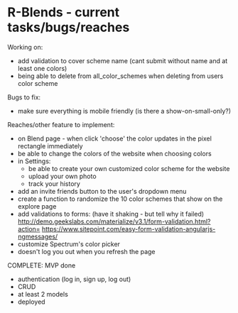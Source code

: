 # R-Blends - current tasks/bugs/reaches

Working on:
- add validation to cover scheme name (cant submit without name and at least one colors)
- being able to delete from all_color_schemes when deleting from users color scheme

Bugs to fix:
- make sure everything is mobile friendly (is there a show-on-small-only?)

Reaches/other feature to implement:
- on Blend page - when click 'choose' the color updates in the pixel rectangle immediately
- be able to change the colors of the website when choosing colors
- in Settings:
  - be able to create your own customized color scheme for the website
  - upload your own photo
  - track your history
- add an invite friends button to the user's dropdown menu
- create a function to randomize the 10 color schemes that show on the explore page
- add validations to forms: (have it shaking - but tell why it failed) http://demo.geekslabs.com/materialize/v3.1/form-validation.html?action=
https://www.sitepoint.com/easy-form-validation-angularjs-ngmessages/
- customize Spectrum's color picker
- doesn't log you out when you refresh the page

COMPLETE: MVP done
- authentication (log in, sign up, log out)
- CRUD
- at least 2 models
- deployed
